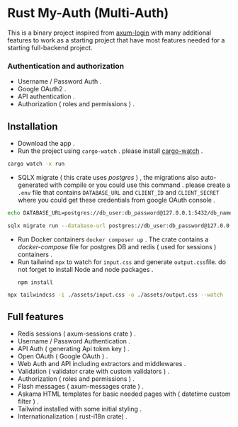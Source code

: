 # Rust My-Auth (Multi-Auth)

This is a binary project inspired from [axum-login](https://github.com/maxcountryman/axum-login) with many additional features to work as a starting project that have most features needed for a starting full-backend project.

### Authentication and authorization

- Username / Password Auth .
- Google OAuth2 .
- API authentication .
- Authorization ( roles and permissions ) .

## Installation

- Download the app .
- Run the project using `cargo-watch` . please install [cargo-watch](https://crates.io/crates/cargo-watch) .

```bash
cargo watch -x run
```

- SQLX migrate ( this crate uses _postgres_ ) , the migrations also auto-generated with compile or you could use this command . please create a `.env` file that contains `DATABASE_URL` and `CLIENT_ID` and `CLIENT_SECRET` where you could get these credentials from google OAuth console .

```bash
echo DATABASE_URL=postgres://db_user:db_password@127.0.0.1:5432/db_name > .env
```

```bash
sqlx migrate run --database-url postgres://db_user:db_password@127.0.0.1:5432/db_name

```

- Run Docker containers `docker composer up` . The crate contains a _docker-compose_ file for postgres DB and redis ( used for sessions ) containers .
- Run tailwind `npx` to watch for `input.css` and generate `output.css`file. do not forget to install Node and node packages .
  ```
  npm install
  ```

```bash
npx tailwindcss -i ./assets/input.css -o ./assets/output.css --watch
```

## Full features

- Redis sessions ( axum-sessions crate ) .
- Username / Password Authentication .
- API Auth ( generating Api token key ) .
- Open OAuth ( Google OAuth ) .
- Web Auth and API including extractors and middlewares .
- Validation ( validator crate with custom validators ) .
- Authorization ( roles and permissions ) .
- Flash messages ( axum-messages crate ) .
- Askama HTML templates for basic needed pages with ( datetime custom filter ) .
- Tailwind installed with some initial styling .
- Internationalization ( rust-i18n crate) .

